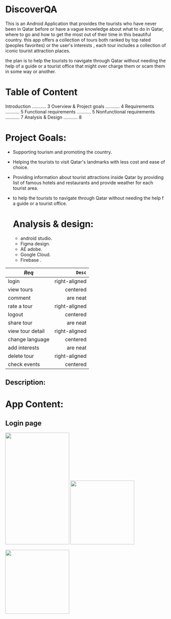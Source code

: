 # DiscoverQA

This is an Android Application that provides the tourists who have never been in Qatar before or have a vague knowledge about what to do in Qatar, where to go and how to get the most out of their time in this beautiful country. this app offers a collection of tours both ranked by top rated (peoples favorites) or the user's interests , each tour includes a collection of iconic tourist attraction places.

the plan is to help the tourists to navigate through Qatar without needing the help of a guide or a tourist office that might over charge them or scam them in some way or another.

 # Table of Content
 
Introduction ........... 3
Overview & Project goals ........... 4
Requirements  ........... 5
Functional requirements ........... 5
Nonfunctional requirements ........... 7
Analysis & Design ........... 8


# Project Goals:

-  Supporting tourism and promoting the country.
-  Helping the tourists to visit Qatar's landmarks with less cost and
   ease of choice.
-  Providing information about tourist attractions inside Qatar by providing
   list of famous hotels and restaurants and provide weather for each tourist
    area.
- to help the tourists to navigate through Qatar without needing the help f a
   guide or a tourist office.
   
   # Analysis & design:
   - android studio.
   - Figma design.
   - AE adobe.
   - Google Cloud.
   - Firebase .

|   *Req*          |    `Desc`     |
| -------------    |-------------: |
| login            | right-aligned | 
| view  tours      | centered      |  
| comment          | are neat      | 
| rate a tour      | right-aligned | 
| logout           | centered      |  
| share tour       | are neat      |
| view tour detail | right-aligned | 
| change language  | centered      |  
| add interests    | are neat      | 
| delete tour      | right-aligned | 
| check events     | centered      |  

  

  
  Description:
  ---
  

   
# App Content:
  ## **Login page**
  <p float="left"> 
   <img src="https://user-images.githubusercontent.com/107422911/179891326-301a34c5-ce7b-4953-8e05-1a3682fe0e0a.png" width="200" height="350" />
  <img src="https://user-images.githubusercontent.com/107422911/179898955-dc3194bf-8037-460a-9ad8-e7943b2e003f.png" width=200 height"300" />
</p>
 <img src="https://user-images.githubusercontent.com/107422911/179893511-16f6dc67-01da-4b92-9cfc-cc71199b1499.png" width=200 height"300" />

